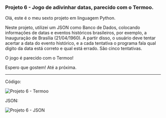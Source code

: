 ### Projeto 6 - Jogo de adivinhar datas, parecido com o Termoo.

Olá, este é o meu sexto projeto em linguagem Python.

Neste projeto, utilizei um JSON como Banco de Dados, colocando informações de datas e eventos históricos brasileiros, por exemplo, a Inauguração de Brasília (21/04/1960). A partir disso, o usuário deve tentar acertar a data do evento histórico, e a cada tentativa o programa fala qual digito da data está correto e qual está errado. São cinco tentativas. 

O jogo é parecido com o Termoo!

Espero que gostem! Até a próxima.

-----------------------------------

Código:

![Projeto 6 - Termoo](https://github.com/user-attachments/assets/73ec368a-c8e1-4772-b91b-ac789d240073)

JSON:

![Projeto 6 - JSON](https://github.com/user-attachments/assets/abbebfa4-50b1-416a-ab39-22f28bf288f3)

